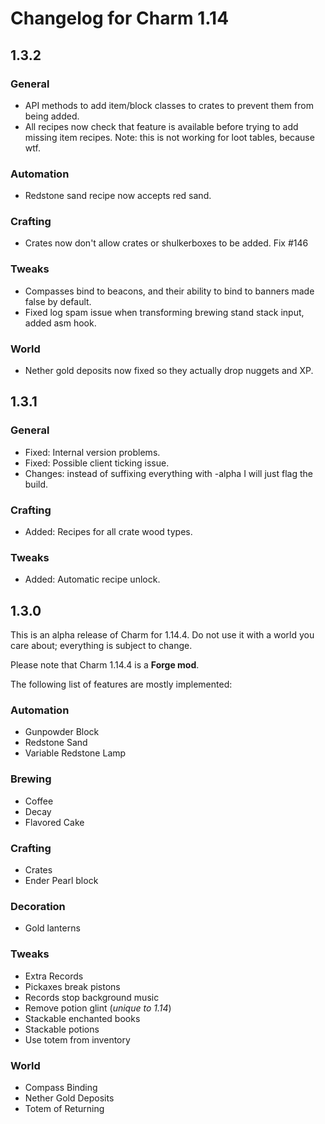 # Changelog for Charm 1.14

## 1.3.2

### General
* API methods to add item/block classes to crates to prevent them from being added.
* All recipes now check that feature is available before trying to add missing item recipes. Note: this is not working for loot tables, because wtf.

### Automation
* Redstone sand recipe now accepts red sand.

### Crafting
* Crates now don't allow crates or shulkerboxes to be added. Fix #146

### Tweaks
* Compasses bind to beacons, and their ability to bind to banners made false by default.
* Fixed log spam issue when transforming brewing stand stack input, added asm hook.

### World
* Nether gold deposits now fixed so they actually drop nuggets and XP.


## 1.3.1

### General
* Fixed: Internal version problems.
* Fixed: Possible client ticking issue.
* Changes: instead of suffixing everything with -alpha I will just flag the build.

### Crafting
* Added: Recipes for all crate wood types.

### Tweaks
* Added: Automatic recipe unlock.


## 1.3.0

This is an alpha release of Charm for 1.14.4.  Do not use it with a world you care about; everything is subject to change.

Please note that Charm 1.14.4 is a **Forge mod**.

The following list of features are mostly implemented:

### Automation

* Gunpowder Block
* Redstone Sand
* Variable Redstone Lamp

### Brewing

* Coffee
* Decay
* Flavored Cake

### Crafting

* Crates
* Ender Pearl block

### Decoration

* Gold lanterns

### Tweaks

* Extra Records
* Pickaxes break pistons
* Records stop background music
* Remove potion glint (*unique to 1.14*)
* Stackable enchanted books
* Stackable potions
* Use totem from inventory

### World

* Compass Binding
* Nether Gold Deposits
* Totem of Returning